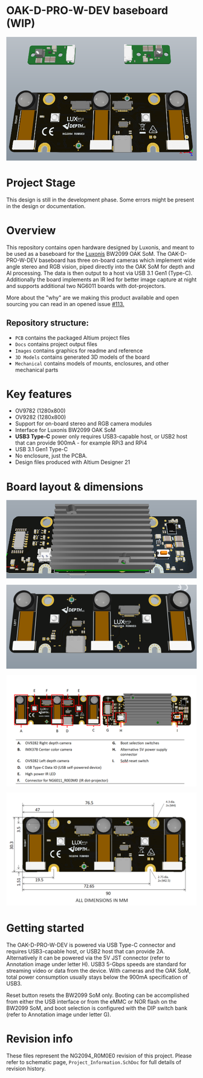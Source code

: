 # OAK-D-PRO-W-DEV baseboard (WIP)

![](Images/OAK-D-PRO-W-DEV-full-build.png)

# Project Stage

This design is still in the development phase. Some errors might be present in the design or documentation. 

# Overview

This repository contains open hardware designed by Luxonis, and meant to be used as a baseboard for the [Luxonis](https://www.luxonis.com/depthai) BW2099 OAK SoM. The OAK-D-PRO-W-DEV baseboard has three on-board cameras which implement wide angle stereo and RGB vision, piped directly into the OAK SoM for depth and AI processing. The data is then output to a host via USB 3.1 Gen1 (Type-C). Additionally the board implements an IR led for better image capture at night and supports additional two NG6011 boards with dot-projectors. 

More about the "why" are we making this product available and open sourcing you can read in an opened issue [#113.](https://github.com/luxonis/depthai-hardware/issues/113)

## Repository structure:
* `PCB` contains the packaged Altium project files
* `Docs` contains project output files
* `Images` contains graphics for readme and reference
* `3D Models` contains generated 3D models of the board
* `Mechanical` contains models of mounts, enclosures, and other mechanical parts

# Key features
* OV9782 (1280x800) 
* OV9282 (1280x800)
* Support for on-board stereo and RGB camera modules
* Interface for Luxonis BW2099 OAK SoM
* **USB3 Type-C** power only requires USB3-capable host, or USB2 host that can provide 900mA - for example RPi3 and RPi4 
* USB 3.1 Gen1 Type-C
* No enclosure, just the PCBA.
* Design files produced with Altium Designer 21


# Board layout & dimensions

![](Images/OAK-D-PRO-W-DEV-back.png)

![](Images/OAK-D-PRO-W-DEV-front.png)

![](Images/Annotation.png)

![](Images/Dimensions.png)



# Getting started

The OAK-D-PRO-W-DEV is powered via USB Type-C connector and requires USB3-capable host, or USB2 host that can provide 2A. Alternatively it can be powered via the 5V JST connector (refer to Annotation image under letter H). USB3 5-Gbps speeds are standard for streaming video or data from the device. With cameras and the OAK SoM, total power consumption usually stays below the 900mA specification of USB3. 

Reset button resets the BW2099 SoM only. Booting can be accomplished from either the USB interface or from the eMMC or NOR flash on the BW2099 SoM, and boot selection is configured with the DIP switch bank  (refer to Annotation image under letter G).   


# Revision info
These files represent the NG2094_R0M0E0 revision of this project. Please refer to schematic page, `Project_Information.SchDoc` for full details of revision history.
